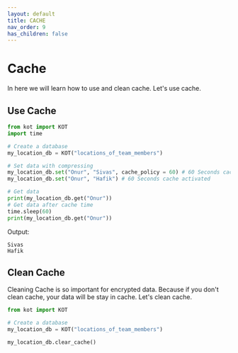 ```yaml
---
layout: default
title: CACHE
nav_order: 9
has_children: false
---
```


# Cache
In here we will learn how to use and clean cache. Let's use cache.

## Use Cache
```python
from kot import KOT
import time

# Create a database
my_location_db = KOT("locations_of_team_members")

# Set data with compressing
my_location_db.set("Onur", "Sivas", cache_policy = 60) # 60 Seconds cache activated
my_location_db.set("Onur", "Hafik") # 60 Seconds cache activated

# Get data
print(my_location_db.get("Onur"))
# Get data after cache time
time.sleep(60)
print(my_location_db.get("Onur"))
```

Output:

```console
Sivas
Hafik
```

## Clean Cache
Cleaning Cache is so important for encrypted data. Because if you don't clean cache, your data will be stay in cache. Let's clean cache.

```python
from kot import KOT

# Create a database
my_location_db = KOT("locations_of_team_members")

my_location_db.clear_cache()
```
